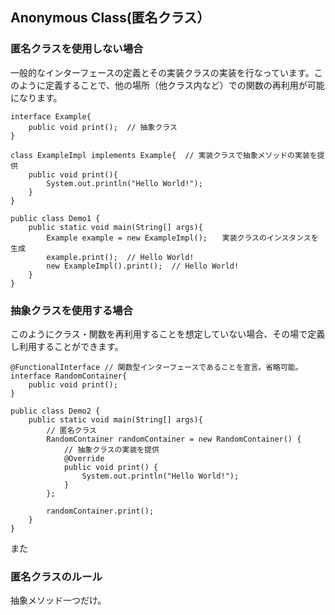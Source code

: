 ## Anonymous Class(匿名クラス）
### 匿名クラスを使用しない場合
一般的なインターフェースの定義とその実装クラスの実装を行なっています。このように定義することで、他の場所（他クラス内など）での関数の再利用が可能になります。
```
interface Example{
    public void print();  // 抽象クラス
}

class ExampleImpl implements Example{  // 実装クラスで抽象メソッドの実装を提供
    public void print(){
        System.out.println("Hello World!");
    }
}

public class Demo1 {
    public static void main(String[] args){
        Example example = new ExampleImpl();　　実装クラスのインスタンスを生成
        example.print();  // Hello World!
        new ExampleImpl().print();  // Hello World!
    }
}
```

### 抽象クラスを使用する場合
このようにクラス・関数を再利用することを想定していない場合、その場で定義し利用することができます。
```
@FunctionalInterface // 関数型インターフェースであることを宣言。省略可能。
interface RandomContainer{
    public void print();
}

public class Demo2 {
    public static void main(String[] args){
        // 匿名クラス
        RandomContainer randomContainer = new RandomContainer() {
            // 抽象クラスの実装を提供
            @Override
            public void print() {
                System.out.println("Hello World!");
            }
        };

        randomContainer.print();
    }
}
```
また



### 匿名クラスのルール
抽象メソッド一つだけ。

